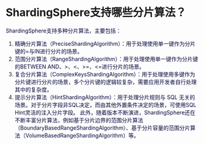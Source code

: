 # ShardingSphere支持哪些分片算法？
<font style="color:rgb(5, 7, 59);">ShardingSphere支持多种分片算法，主要包括：</font>
1. <font style="color:rgb(5, 7, 59);">精确分片算法（PreciseShardingAlgorithm）：用于处理使用单一键作为分片键的=与IN进行分片的场景。</font>
2. <font style="color:rgb(5, 7, 59);">范围分片算法（RangeShardingAlgorithm）：用于处理使用单一键作为分片键的BETWEEN AND、>、<、>=、<=进行分片的场景。</font>
3. <font style="color:rgb(5, 7, 59);">复合分片算法（ComplexKeysShardingAlgorithm）：用于处理使用多键作为分片键进行分片的场景，多个分片键的逻辑较复杂，需要应用开发者自行处理其中的复杂度。</font>
4. <font style="color:rgb(5, 7, 59);">提示分片算法（HintShardingAlgorithm）：用于处理分片规则与 SQL 无关的场景。对于分片字段非SQL决定，而由其他外置条件决定的场景，可使用SQL Hint灵活的注入分片字段。</font>
<font style="color:rgb(5, 7, 59);">此外，随着版本不断演进，ShardingSphere还在不断丰富分片算法，例如基于分片边界的范围分片算法（BoundaryBasedRangeShardingAlgorithm）、基于分片容量的范围分片算法（VolumeBasedRangeShardingAlgorithm）等。</font>
